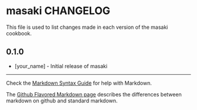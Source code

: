 masaki CHANGELOG
================

This file is used to list changes made in each version of the masaki cookbook.

0.1.0
-----
- [your_name] - Initial release of masaki

- - -
Check the [Markdown Syntax Guide](http://daringfireball.net/projects/markdown/syntax) for help with Markdown.

The [Github Flavored Markdown page](http://github.github.com/github-flavored-markdown/) describes the differences between markdown on github and standard markdown.
